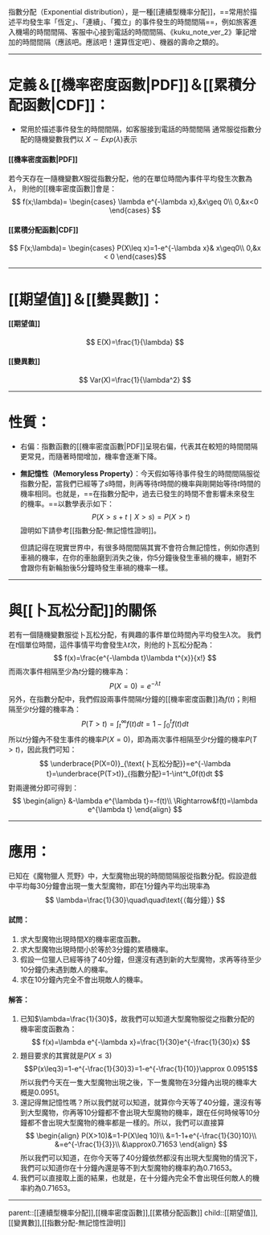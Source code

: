 指數分配（Exponential distribution），是一種[[連續型機率分配]]，==常用於描述平均發生率「恆定」、「連續」、「獨立」的事件發生的時間間隔==，例如旅客進入機場的時間間隔、客服中心接到電話的時間間隔、《kuku_note_ver_2》筆記增加的時間間隔（應該吧。應該吧！還算恆定吧）、機器的壽命之類的。

- - -
# 定義＆[[機率密度函數|PDF]]＆[[累積分配函數|CDF]]：
- 常用於描述事件發生的時間間隔，如客服接到電話的時間間隔
通常服從指數分配的隨機變數我們以 $X\sim Exp(\lambda)$表示
#### [[機率密度函數|PDF]]
若今天存在一隨機變數$X$服從指數分配，他的在單位時間內事件平均發生次數為$\lambda$，
則他的[[機率密度函數]]會是：
$$
f(x;\lambda)=
\begin{cases}
\lambda e^{-\lambda x},&x\geq 0\\
0,&x<0
\end{cases}
$$

#### [[累積分配函數|CDF]]
$$
F(x;\lambda)=
\begin{cases}
P(X\leq x)=1-e^{-\lambda x}& x\geq0\\
0,&x < 0
\end{cases}$$

- - -
# [[期望值]]＆[[變異數]]：
#### [[期望值]]
$$
E(X)=\frac{1}{\lambda}
$$
#### [[變異數]]
$$
Var(X)=\frac{1}{\lambda^2}
$$
- - -
# 性質：

- 右偏：指數函數的[[機率密度函數|PDF]]呈現右偏，代表其在較短的時間間隔更常見，而隨著時間增加，機率會逐漸下降。
- **無記憶性（Memoryless Property）**：今天假如等待事件發生的時間間隔服從指數分配，當我們已經等了$s$時間，則再等待$t$時間的機率與剛開始等待$t$時間的機率相同。也就是，==在指數分配中，過去已發生的時間不會影響未來發生的機率。==以數學表示如下：
$$
P(X>s+t\mid X>s)=P(X>t)
$$
  證明如下請參考[[指數分配-無記憶性證明]]。
  
  但請記得在現實世界中，有很多時間間隔其實不會符合無記憶性，例如你遇到車禍的機率，在你的車胎磨到消失之後，你5分鐘後發生車禍的機率，絕對不會跟你有新輪胎後5分鐘時發生車禍的機率一樣。
- - -
# 與[[卜瓦松分配]]的關係

若有一個隨機變數服從卜瓦松分配，有興趣的事件單位時間內平均發生$\lambda$次。
我們在$t$個單位時間，這件事情平均會發生$\lambda t$次，則他的卜瓦松分配為：
$$
f(x)=\frac{e^{-\lambda t}\lambda t^{x}}{x!}
$$
而兩次事件相隔至少為$t$分鐘的機率為：
$$
P(X=0)=e^{-\lambda t}
$$
另外，在指數分配中，我們假設兩事件間隔$t$分鐘的[[機率密度函數]]為$f(t)$；則相隔至少$t$分鐘的機率為：
$$
P(T>t)=\int^\infty_t f(t)dt=1-\int^t_0f(t)dt
$$
所以$t$分鐘內不發生事件的機率$P(X=0)$，即為兩次事件相隔至少$t$分鐘的機率$P(T>t)$，因此我們可知：
$$
\underbrace{P(X=0)}_{\text{卜瓦松分配}}=e^{-\lambda t}=\underbrace{P(T>t)}_{指數分配}=1-\int^t_0f(t)dt
$$
對兩邊微分即可得到：
$$
\begin{align}
&-\lambda e^{\lambda t}=-f(t)\\
\Rightarrow&f(t)=\lambda e^{\lambda t}
\end{align}
$$
- - -
# 應用：
已知在《魔物獵人 荒野》中，大型魔物出現的時間間隔服從指數分配。假設遊戲中平均每30分鐘會出現一隻大型魔物，即在1分鐘內平均出現率為
$$
\lambda=\frac{1}{30}\quad\quad\text{（每分鐘）}
$$
#### 試問：
1. 求大型魔物出現時間$X$的機率密度函數。
2. 求大型魔物出現時間小於等於3分鐘的累積機率。
3. 假設一位獵人已經等待了40分鐘，但還沒有遇到新的大型魔物，求再等待至少10分鐘仍未遇到敵人的機率。
4. 求在10分鐘內完全不會出現敵人的機率。

#### 解答：
1. 已知$\lambda=\frac{1}{30}$，故我們可以知道大型魔物服從之指數分配的機率密度函數為：
$$
f(x)=\lambda e^{-\lambda x}=\frac{1}{30}e^{-\frac{1}{30}x}
$$
1.  題目要求的其實就是$P(X\leq3)$$$P(x\leq3)=1-e^{-\frac{1}{30}3}=1-e^{-\frac{1}{10}}\approx 0.0951$$ 所以我們今天在一隻大型魔物出現之後，下一隻魔物在3分鐘內出現的機率大概是$0.0951$。
2. 還記得無記憶性嗎？所以我們就可以知道，就算你今天等了40分鐘，還沒有等到大型魔物，你再等10分鐘都不會出現大型魔物的機率，跟在任何時候等10分鐘都不會出現大型魔物的機率都是一樣的。所以，我們可以直接算
$$
\begin{align}
P(X>10)&=1-P(X\leq 10)\\
&=1-1+e^{-\frac{1}{30}10}\\
&=e^{-\frac{1}{3}}\\
&\approx0.71653
\end{align}
$$
   所以我們可以知道，在你今天等了40分鐘依然都沒有出現大型魔物的情況下，我們可以知道你在十分鐘內還是等不到大型魔物的機率約為$0.71653$。
1. 我們可以直接取上面的結果，也就是，在十分鐘內完全不會出現任何敵人的機率約為$0.71653$。
- - -
parent::[[連續型機率分配]],[[機率密度函數]],[[累積分配函數]]
child::[[期望值]],[[變異數]],[[指數分配-無記憶性證明]]